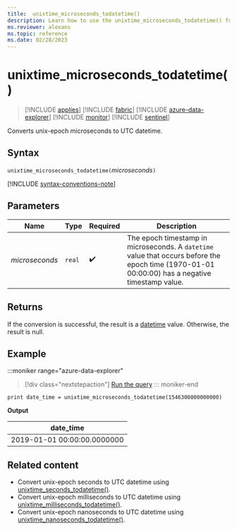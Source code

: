 ```yaml
---
title:  unixtime_microseconds_todatetime()
description: Learn how to use the unixtime_microseconds_todatetime() function to convert unix-epoch microseconds to UTC datetime.
ms.reviewer: alexans
ms.topic: reference
ms.date: 02/28/2023
---
```

# unixtime_microseconds_todatetime()

> [!INCLUDE [applies](../includes/applies-to-version/applies.md)] [!INCLUDE [fabric](../includes/applies-to-version/fabric.md)] [!INCLUDE [azure-data-explorer](../includes/applies-to-version/azure-data-explorer.md)] [!INCLUDE [monitor](../includes/applies-to-version/monitor.md)] [!INCLUDE [sentinel](../includes/applies-to-version/sentinel.md)]

Converts unix-epoch microseconds to UTC datetime.

## Syntax

`unixtime_microseconds_todatetime(`*microseconds*`)`

[!INCLUDE [syntax-conventions-note](../includes/syntax-conventions-note.md)]

## Parameters

| Name | Type | Required | Description |
|--|--|--|--|
| *microseconds* | `real` |  :heavy_check_mark: | The epoch timestamp in microseconds. A `datetime` value that occurs before the epoch time (1970-01-01 00:00:00) has a negative timestamp value.|

## Returns

If the conversion is successful, the result is a [datetime](scalar-data-types/datetime.md) value. Otherwise, the result is null.

## Example

:::moniker range="azure-data-explorer"
> [!div class="nextstepaction"]
> <a href="https://dataexplorer.azure.com/clusters/help/databases/Samples?query=H4sIAAAAAAAAAysoyswrUUhJLEmNL8nMTVWwVSjNy6wAMeNzM5OL8otTk/PzUorjS/JBakDiGoamJmbGBgYWBlCgCQC7i8BNRAAAAA==" target="_blank">Run the query</a>
::: moniker-end

```kusto
print date_time = unixtime_microseconds_todatetime(1546300800000000)
```

**Output**

|date_time|
|---|
|2019-01-01 00:00:00.0000000|

## Related content

* Convert unix-epoch seconds to UTC datetime using [unixtime_seconds_todatetime()](unixtime-seconds-todatetime-function.md).
* Convert unix-epoch milliseconds to UTC datetime using [unixtime_milliseconds_todatetime()](unixtime-milliseconds-todatetime-function.md).
* Convert unix-epoch nanoseconds to UTC datetime using [unixtime_nanoseconds_todatetime()](unixtime-nanoseconds-todatetime-function.md).
